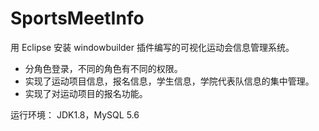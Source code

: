 # SportsMeetInfo
用 Eclipse 安装 windowbuilder 插件编写的可视化运动会信息管理系统。

- 分角色登录，不同的角色有不同的权限。
- 实现了运动项目信息，报名信息，学生信息，学院代表队信息的集中管理。
- 实现了对运动项目的报名功能。


运行环境： JDK1.8，MySQL 5.6